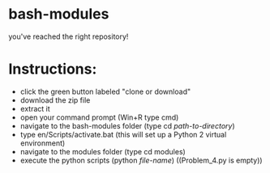 # bash-modules
you've reached the right repository!

# Instructions:

  - click the green button labeled "clone or download"
  - download the zip file
  - extract it
  - open your command prompt (Win+R type cmd)
  - navigate to the bash-modules folder (type cd _path-to-directory_)
  - type en/Scripts/activate.bat (this will set up a Python 2 virtual environment)
  - navigate to the modules folder (type cd modules)
  - execute the python scripts (python _file-name_) ((Problem_4.py is empty))
  
